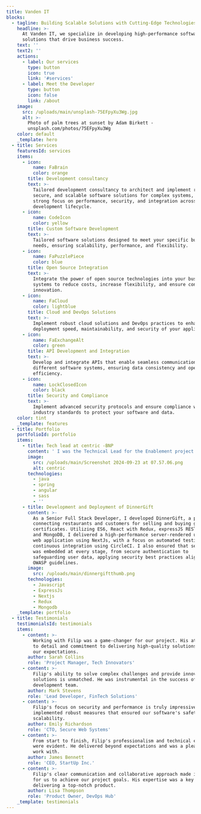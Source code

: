 ```yaml
---
title: Vanden IT
blocks:
  - tagline: Building Scalable Solutions with Cutting-Edge Technologies
    headline: >-
      At Vanden IT, we specialize in developing high-performance software
      solutions that drive business success.
    text: ''
    text2: ''
    actions:
      - label: Our services
        type: button
        icon: true
        link: '#services'
      - label: Meet the Developer
        type: button
        icon: false
        link: /about
    image:
      src: /uploads/main/unsplash-75EFpyXu3Wg.jpg
      alt: >-
        Photo of palm trees at sunset by Adam Birkett -
        unsplash.com/photos/75EFpyXu3Wg
    color: default
    _template: hero
  - title: Services
    featuresId: services
    items:
      - icon:
          name: FaBrain
          color: orange
        title: Development consultancy
        text: >-
          Tailored development consultancy to architect and implement robust,
          secure, and scalable software solutions for complex systems, with a
          strong focus on performance, security, and integration across the
          development lifecycle.
      - icon:
          name: CodeIcon
          color: yellow
        title: Custom Software Development
        text: >-
          Tailored software solutions designed to meet your specific business
          needs, ensuring scalability, performance, and flexibility.
      - icon:
          name: FaPuzzlePiece
          color: blue
        title: Open Source Integration
        text: >-
          Integrate the power of open source technologies into your business
          systems to reduce costs, increase flexibility, and ensure continuous
          innovation.
      - icon:
          name: FaCloud
          color: lightblue
        title: Cloud and DevOps Solutions
        text: >-
          Implement robust cloud solutions and DevOps practices to enhance
          deployment speed, maintainability, and security of your applications.
      - icon:
          name: FaExchangeAlt
          color: green
        title: API Development and Integration
        text: >-
          Develop and integrate APIs that enable seamless communication between
          different software systems, ensuring data consistency and operational
          efficiency.
      - icon:
          name: LockClosedIcon
          color: black
        title: Security and Compliance
        text: >-
          Implement advanced security protocols and ensure compliance with
          industry standards to protect your software and data.
    color: tint
    _template: features
  - title: Portfolio
    portfolioId: portfolio
    items:
      - title: Tech lead at centric -BNP
        content: ' I was the Technical Lead for the Enablement project at BNP Paribas Fortis, responsible for onboarding users to the financial platform Centric. While leading the technical aspects of Centric, I implemented OWASP guidelines, performed vulnerability assessments, and integrated secure coding practices to ensure that the platform was resilient against modern threats.'
        image:
          src: /uploads/main/Screenshot 2024-09-23 at 07.57.06.png
          alt: centric
        technologies:
          - java
          - spring
          - angular
          - sass
          - ''
      - title: Development and Deployment of DinnerGift
        content: >-
          As a Senior Full Stack Developer, I developed DinnerGift, a platform
          connecting restaurants and customers for selling and buying gift
          certificates. Utilizing ES6, React with Redux, expressJS REST backend,
          and MongoDB, I delivered a high-performance server-rendered universal
          web application using NextJs, with a focus on automated testing and
          continuous integration using CircleCI. I also ensured that security
          was embedded at every stage, from secure authentication to
          safeguarding user data, applying security best practices aligned with
          OWASP guidelines.
        image:
          src: /uploads/main/dinnergiftthumb.png
        technologies:
          - Javascript
          - ExpressJs
          - Nextjs
          - Redux
          - Mongodb
    _template: portfolio
  - title: Testimonials
    testimonialsId: testimonials
    items:
      - content: >-
          Working with Filip was a game-changer for our project. His attention
          to detail and commitment to delivering high-quality solutions exceeded
          our expectations.
        author: Sarah Collins
        role: 'Project Manager, Tech Innovators'
      - content: >-
          Filip's ability to solve complex challenges and provide innovative
          solutions is unmatched. He was instrumental in the success of our
          development team.
        author: Mark Stevens
        role: 'Lead Developer, FinTech Solutions'
      - content: >-
          Filip's focus on security and performance is truly impressive. He
          implemented robust measures that ensured our software's safety and
          scalability.
        author: Emily Richardson
        role: 'CTO, Secure Web Systems'
      - content: >-
          From start to finish, Filip's professionalism and technical expertise
          were evident. He delivered beyond expectations and was a pleasure to
          work with.
        author: James Bennett
        role: 'CEO, StartUp Inc.'
      - content: >-
          Filip's clear communication and collaborative approach made it easy
          for us to achieve our project goals. His expertise was a key asset in
          delivering a top-notch product.
        author: Lisa Thompson
        role: 'Product Owner, DevOps Hub'
    _template: testimonials
---
```


